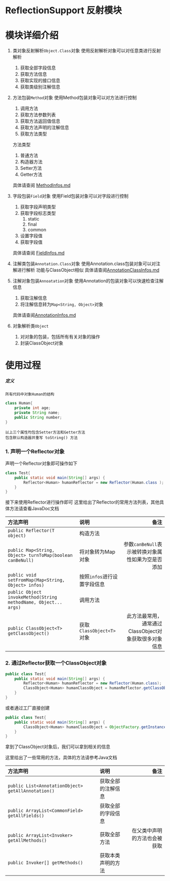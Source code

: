# ReflectionSupport 反射模块

# 模块详细介绍
1. 类对象反射解析``Object.Class``对象
    使用反射解析对象可以对任意类进行反射解析
    1. 获取全部字段信息 
    2. 获取方法信息    
    3. 获取实现的接口信息
    4. 获取类级别注解信息
    
2. 方法包装``Method``对象
    使用Method包装对象可以对方法进行控制
    1. 调用方法
    2. 获取方法参数列表
    3. 获取方法返回值信息
    4. 获取方法声明的注解信息
    5. 获取方法类型
    
    方法类型
    1. 普通方法
    2. 构造器方法
    3. Setter方法
    4. Getter方法
    
    具体请查阅 [MethodInfos.md](MethodInfos.md)
3. 字段包装``Field``对象
    使用Field包装对象可以对字段进行控制
    1. 获取字段声明类型
    2. 获取字段标志类型
        1. static
        2. final
        3. common
    3. 设置字段值
    4. 获取字段值
    
    具体请查阅 [FieldInfos.md](FieldInfos.md)
4. 注解类包装``Annotation.Class``对象
    使用Annotation.class包装对象可以对注解进行解析
    功能与ClassObject相似
    具体请查阅[AnnotationClassInfos.md](AnnotationClassInfos.md)
5. 注解对象包装``Annoatation``对象
    使用Annotation的包装对象可以快速检查注解信息
    1. 获取注解信息
    2. 将注解信息转为``Map<String, Object>``对象
 
    具体请查阅[AnnotationInfos.md](AnnotationInfos.md)
6. 对象解析类``Object``
    1. 对对象的包装，包括所有有关对象的操作
    2. 封装ClassObject对象

# 使用过程

##### 定义
    所有代码中对象Human的结构
```java
class Human{
    private int age;
    private String name;
    public String number;
}
```
    以上三个属性均包含Setter方法和Getter方法
    包含默认构造器并重写 toString() 方法

### 1. 声明一个Reflector对象
声明一个Reflector对象即可操作如下
```java
class Test{
    public static void main(String[] args) {
        Reflector<Human> humanReflector = new Reflector(Human.class );
    }
} 
```
接下来使用Reflector进行操作即可
这里给出了Reflector的常用方法列表，其他具体方法请查看JavaDoc文档

|方法声明|说明|备注|
|:---|:---|---:|
|``public Reflector(T object)``|构造方法||
|``public Map<String, Object> turnToMap(boolean canBeNull)``|将对象转为Map对象|参数``canBeNull``表示被转换对象属性如果为空是否添加|
|``public void setFromMap(Map<String, Object> infos)``|按照``infos``进行设置字段信息||
|``public Object invokeMethod(String methodName, Object... args)``|调用方法||
|``public ClassObject<T> getClassObject()``|获取``ClassObject<T>``对象|此方法最常用，通常通过ClassObject对象获取很多对象信息|

### 2. 通过Reflector获取一个ClassObject对象
```java
public class Test{
    public static void main(String[] args) {
        Reflector<Human> humanReflector = new Reflector(Human.class);
        ClassObject<Human> humanClassObject = humanReflector.getClassObject(); 
    }
}
```
或者通过工厂直接创建
```java
public class Test{
    public static void main(String[] args) {
        ClassObject<Human> humanClassObject = ObjectFactory.getInstance().getClassObject(Human.class);
    }
}
```
拿到了ClassObject对象后，我们可以拿到相关的信息

这里给出了一些常用的方法，具体的方法请参考Java文档

|方法声明|说明|备注|
|:---|:---|---:|
|``public List<AnnotationObject> getAllAnnotation()``|获取全部的注解信息||
|``public ArrayList<CommonField> getAllFields()``|获取全部的字段信息||
|``public ArrayList<Invoker> getAllMethods()``|获取全部方法|在父类中声明的方法也会被获取|
|``public Invoker[] getMethods()``|获取本类声明的方法||